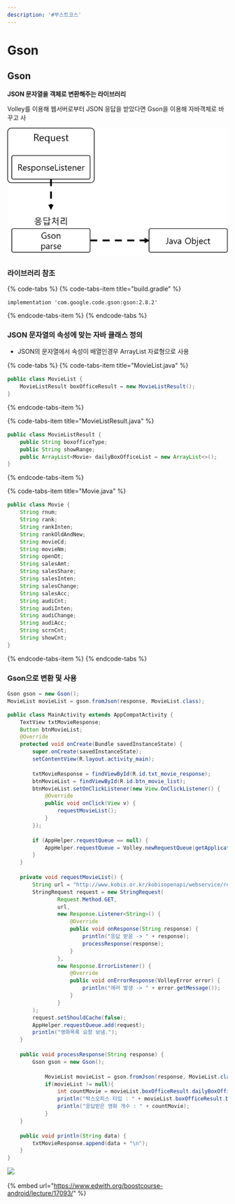 ```yaml
---
description: '#부스트코스'
---
```


# Gson

## Gson

**JSON 문자열을 객체로 변환해주는 라이브러리** 

Volley를 이용해 웹서버로부터 JSON 응답을 받았다면 Gson을 이용해 자바객체로 바꾸고 사

![](../.gitbook/assets/gson.png)

### 라이브러리 참조

{% code-tabs %}
{% code-tabs-item title="build.gradle" %}
```text
implementation 'com.google.code.gson:gson:2.8.2'
```
{% endcode-tabs-item %}
{% endcode-tabs %}

### JSON 문자열의 속성에 맞는 자바 클래스 정의 

* JSON의 문자열에서 속성이 배열인경우 ArrayList 자료형으로 사용 

{% code-tabs %}
{% code-tabs-item title="MovieList.java" %}
```java
public class MovieList {
    MovieListResult boxOfficeResult = new MovieListResult();
}
```
{% endcode-tabs-item %}

{% code-tabs-item title="MovieListResult.java" %}
```java
public class MovieListResult {
    public String boxofficeType;
    public String showRange;
    public ArrayList<Movie> dailyBoxOfficeList = new ArrayList<>();
}
```
{% endcode-tabs-item %}

{% code-tabs-item title="Movie.java" %}
```java
public class Movie {
    String rnum;
    String rank;
    String rankInten;
    String rankOldAndNew;
    String movieCd;
    String movieNm;
    String openDt;
    String salesAmt;
    String salesShare;
    String salesInten;
    String salesChange;
    String salesAcc;
    String audiCnt;
    String audiInten;
    String audiChange;
    String audiAcc;
    String scrnCnt;
    String showCnt;
}
```
{% endcode-tabs-item %}
{% endcode-tabs %}

### Gson으로 변환 및 사용 

```java
Gson gson = new Gson();
MovieList movieList = gson.fromJson(response, MovieList.class);
```

```java
public class MainActivity extends AppCompatActivity {
    TextView txtMovieResponse;
    Button btnMovieList;
    @Override
    protected void onCreate(Bundle savedInstanceState) {
        super.onCreate(savedInstanceState);
        setContentView(R.layout.activity_main);

        txtMovieResponse = findViewById(R.id.txt_movie_response);
        btnMovieList = findViewById(R.id.btn_movie_list);
        btnMovieList.setOnClickListener(new View.OnClickListener() {
            @Override
            public void onClick(View v) {
                requestMovieList();
            }
        });

        if (AppHelper.requestQueue == null) {
            AppHelper.requestQueue = Volley.newRequestQueue(getApplicationContext());
        }
    }

    private void requestMovieList() {
        String url = "http://www.kobis.or.kr/kobisopenapi/webservice/rest/boxoffice/searchDailyBoxOfficeList.json?key=430156241533f1d058c603178cc3ca0e&targetDt=20120101";
        StringRequest request = new StringRequest(
                Request.Method.GET,
                url,
                new Response.Listener<String>() {
                    @Override
                    public void onResponse(String response) {
                        println("응답 받음 -> " + response);
                        processResponse(response);
                    }
                },
                new Response.ErrorListener() {
                    @Override
                    public void onErrorResponse(VolleyError error) {
                        println("에러 발생 -> " + error.getMessage());
                    }
                }
        );
        request.setShouldCache(false);
        AppHelper.requestQueue.add(request);
        println("영화목록 요청 보냄.");
    }

    public void processResponse(String response) {
        Gson gson = new Gson();

            MovieList movieList = gson.fromJson(response, MovieList.class);
            if(movieList != null){
                int countMovie = movieList.boxOfficeResult.dailyBoxOfficeList.size();
                println("박스오피스 타입 : " + movieList.boxOfficeResult.boxofficeType);
                println("응답받은 영화 개수 : " + countMovie);
            }
    }

    public void println(String data) {
        txtMovieResponse.append(data + "\n");
    }
}
```

![](../.gitbook/assets/gson.gif)

{% embed url="https://www.edwith.org/boostcourse-android/lecture/17093/" %}



